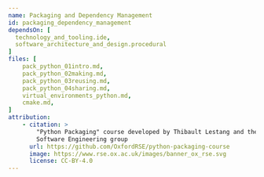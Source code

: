 ```yaml
---
name: Packaging and Dependency Management
id: packaging_dependency_management
dependsOn: [
  technology_and_tooling.ide,
  software_architecture_and_design.procedural
]
files: [
    pack_python_01intro.md,
    pack_python_02making.md,
    pack_python_03reusing.md,
    pack_python_04sharing.md,
    virtual_environments_python.md,
    cmake.md,
]
attribution: 
    - citation: >
        "Python Packaging" course developed by Thibault Lestang and the Oxford Research 
        Software Engineering group
      url: https://github.com/OxfordRSE/python-packaging-course
      image: https://www.rse.ox.ac.uk/images/banner_ox_rse.svg
      license: CC-BY-4.0
---
```


